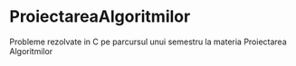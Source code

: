 # ProiectareaAlgoritmilor

Probleme rezolvate in C pe parcursul unui semestru la materia Proiectarea Algoritmilor
